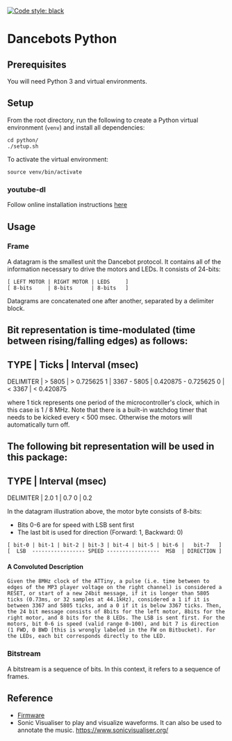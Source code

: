 [![Code style: black](https://img.shields.io/badge/code%20style-black-000000.svg)](https://github.com/psf/black)

# Dancebots Python

## Prerequisites
You will need Python 3 and virtual environments.

## Setup
From the root directory, run the following to create a Python virtual environment (`venv`) and install all dependencies:
```
cd python/
./setup.sh
```

To activate the virtual environment:
```
source venv/bin/activate
```

### youtube-dl
Follow online installation instructions [here](https://github.com/ytdl-org/youtube-dl/blob/master/README.md#configuration)


## Usage
### Frame
A datagram is the smallest unit the Dancebot protocol. It contains all of the information necessary to drive the motors and LEDs. It consists of 24-bits:
```
[ LEFT MOTOR | RIGHT MOTOR | LEDS     ]
[ 8-bits     | 8-bits      | 8-bits   ]
```

Datagrams are concatenated one after another, separated by a delimiter block.

Bit representation is time-modulated (time between rising/falling edges) as follows:
-------------------------------------------------
TYPE      | Ticks		| Interval (msec)
-------------------------------------------------
DELIMITER |      > 5805 |          > 0.725625 
    1     | 3367 - 5805	| 0.420875 - 0.725625
    0     |      < 3367 |          < 0.420875

where 1 tick represents one period of the microcontroller's clock, which in this case is 1 / 8 MHz. Note that there is a built-in watchdog timer that needs to be kicked every < 500 msec. Otherwise the motors will automatically turn off.

The following bit representation will be used in this package:
-----------------------
TYPE | Interval (msec)
-----------------------
DELIMITER | 2.0 
    1     | 0.7
    0     | 0.2

In the datagram illustration above, the motor byte consists of 8-bits:
- Bits 0-6 are for speed with LSB sent first
- The last bit is used for direction (Forward: 1, Backward: 0)

```
[ bit-0 | bit-1 | bit-2 | bit-3 | bit-4 | bit-5 | bit-6 |   bit-7   ]
[  LSB  ----------------- SPEED -----------------  MSB  | DIRECTION ]
```

#### A Convoluted Description
    Given the 8MHz clock of the ATTiny, a pulse (i.e. time between to edges of the MP3 player voltage on the right channel) is considered a RESET, or start of a new 24bit message, if it is longer than 5805 ticks (0.73ms, or 32 samples at 44.1kHz), considered a 1 if it is between 3367 and 5805 ticks, and a 0 if it is below 3367 ticks. Then, the 24 bit message consists of 8bits for the left motor, 8bits for the right motor, and 8 bits for the 8 LEDs. The LSB is sent first. For the motors, bit 0-6 is speed (valid range 0-100), and bit 7 is direction (1 FWD, 0 BWD [this is wrongly labeled in the FW on Bitbucket). For the LEDs, each bit corresponds directly to the LED.


### Bitstream
A bitstream is a sequence of bits. In this context, it refers to a sequence of frames.

## Reference
- [Firmware](https://github.com/philippReist/dancebots_electronics/blob/master/DancebotsFirmware/src/MP3DanceBot.c)
- Sonic Visualiser to play and visualize waveforms. It can also be used to annotate the music. https://www.sonicvisualiser.org/
